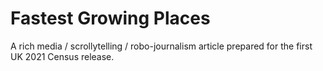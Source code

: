 
# Fastest Growing Places

A rich media / scrollytelling / robo-journalism  article prepared for the first UK 2021 Census release.
